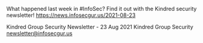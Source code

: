 What happened last week in #InfoSec? Find it out with the Kindred security newsletter!
https://news.infosecgur.us/2021-08-23

Kindred Group Security Newsletter - 23 Aug 2021
Kindred Group Security
newsletter@infosecgur.us
 
